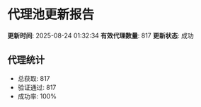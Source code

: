 # 代理池更新报告

**更新时间**: 2025-08-24 01:32:34
**有效代理数量**: 817
**更新状态**:  成功

## 代理统计
- 总获取: 817
- 验证通过: 817
- 成功率: 100%

